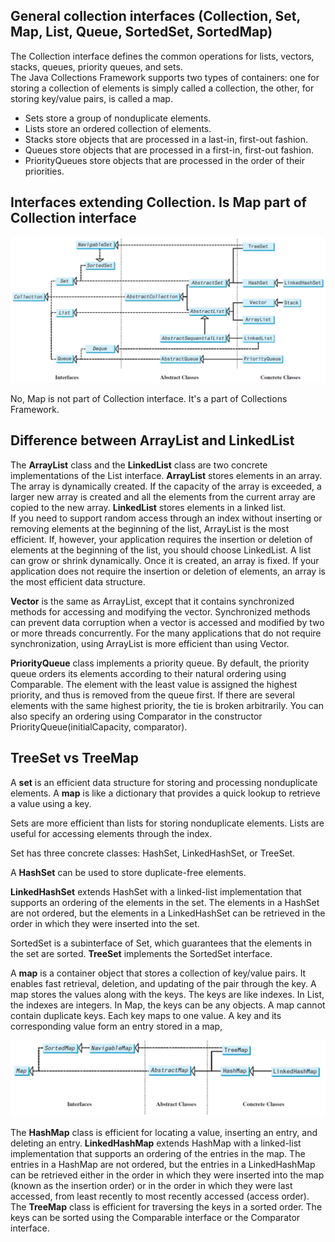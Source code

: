 ## General collection interfaces (Collection, Set, Map, List, Queue, SortedSet, SortedMap)

The Collection interface defines the common operations for lists, vectors, stacks, queues, priority queues, and sets.  
The Java Collections Framework supports two types of containers:
one for storing a collection of elements is simply called a collection, the other, for storing key/value pairs, is called a map.

- Sets store a group of nonduplicate elements.
- Lists store an ordered collection of elements.
- Stacks store objects that are processed in a last-in, first-out fashion.
- Queues store objects that are processed in a first-in, first-out fashion.
- PriorityQueues store objects that are processed in the order of their priorities.

## Interfaces extending Collection. Is Map part of Collection interface

![Collection interface](images/collections.png)

No, Map is not part of Collection interface. It's a part of Collections Framework.

## Difference between ArrayList and LinkedList

The **ArrayList** class and the **LinkedList** class are two concrete implementations of the List interface. **ArrayList** stores elements in an array. The array is dynamically created. If the capacity of the array is exceeded, a larger new array is created and all the elements from
the current array are copied to the new array. **LinkedList** stores elements in a linked list.   
If you need to support random access through an index without inserting or removing elements at the beginning of the list, ArrayList is the most efficient. If, however, your application requires the insertion or deletion of elements at the beginning of the list, you should choose LinkedList. A list can grow or shrink dynamically. Once it is created, an array is fixed. If your application does not require the insertion or deletion of elements, an array is the most efficient data structure.

**Vector** is the same as ArrayList, except that it contains synchronized methods for accessing and modifying the vector. Synchronized methods can prevent data corruption when a vector
is accessed and modified by two or more threads concurrently. For the many applications that do not require synchronization, using ArrayList is more efficient than using Vector.  

**PriorityQueue** class implements a priority queue. By
default, the priority queue orders its elements according to their natural ordering using Comparable. The element with the least value is assigned the highest priority, and thus is removed from the queue first. If there are several elements with the same highest priority, the tie is broken arbitrarily. You can also specify an ordering using Comparator in the constructor PriorityQueue(initialCapacity, comparator).

## TreeSet vs TreeMap

A **set** is an efficient data structure for storing and processing nonduplicate elements. A **map** is like a dictionary that provides a quick lookup to retrieve a value using a key.

Sets are more efficient than lists for storing nonduplicate elements. Lists are useful for accessing elements through the index.

Set has three concrete classes: HashSet, LinkedHashSet,
or TreeSet.

A **HashSet** can be used to store duplicate-free elements.

**LinkedHashSet** extends HashSet with a linked-list implementation that supports an ordering of the elements in the set. The elements in a HashSet are not ordered, but the elements in a LinkedHashSet can be retrieved in the order in which they were inserted into the set.

SortedSet is a subinterface of Set, which guarantees that the
elements in the set are sorted. **TreeSet** implements the SortedSet interface.  

A **map** is a container object that stores a collection of key/value pairs. It enables fast retrieval, deletion, and updating of the pair through the key. A map stores the values along with the keys.
The keys are like indexes. In List, the indexes are integers. In Map, the keys can be any objects. A map cannot contain duplicate keys. Each key maps to one value. A key and its corresponding value form an entry stored in a map,

![Map interface](images/Map.png)

The **HashMap** class is efficient for locating a value, inserting an entry, and deleting an entry. **LinkedHashMap** extends HashMap with a linked-list implementation that supports an ordering of the entries in the map. The entries in a HashMap are not ordered, but the entries in a LinkedHashMap can be retrieved either in the order in which they were inserted into the map (known as the insertion order) or in the order in which they were last accessed, from least recently to most recently accessed (access order).
The **TreeMap** class is efficient for traversing the keys in a sorted order. The keys can be sorted using the Comparable interface or the Comparator interface.
